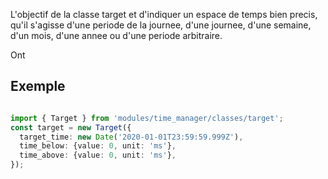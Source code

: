 
L'objectif de la classe target et d'indiquer un espace de temps bien precis, qu'il s'agisse d'une periode de la journee, d'une journee, d'une semaine, d'un mois, d'une annee ou d'une periode arbitraire.

Ont 

## Exemple

```typescript

import { Target } from 'modules/time_manager/classes/target';
const target = new Target({
  target_time: new Date('2020-01-01T23:59:59.999Z'),
  time_below: {value: 0, unit: 'ms'},
  time_above: {value: 0, unit: 'ms'},
});

```